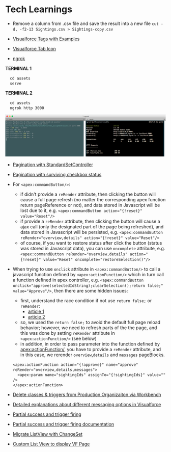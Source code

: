 # Tech Learnings

* Remove a column from .csv file and save the result into a new file `cut -d, -f2-13 Sightings.csv > Sightings-copy.csv`

* [Visualforce Tags with Examples](http://sfdcsrini.blogspot.com/2014/06/visualforce-form-tags-with-examples.html)

* [Visualforce Tab Icon](http://salesforce.stackexchange.com/questions/32026/how-to-display-sfdc-standard-icons-on-vf-page)

* [ngrok](https://ngrok.com/)

**TERMINAL 1**
```
  cd assets
  serve
```
**TERMINAL 2**
```
  cd assets
  ngrok http 3000
```
![1.png](/notes/imgs/1.png)

* [Pagination with StandardSetController](https://hisrinu.wordpress.com/2012/01/09/pagination-using-standardsetcontroller/)

* [Pagination with surviving checkbox status](http://stackoverflow.com/questions/14823107/how-to-find-out-which-checkboxes-have-been-selected-on-the-next-page-in-visualfo/14825189#14825189)

* For `<apex:commandButton/>`:
  * if didn't provide a `reRender` attribute, then clicking the button will cause a full page refresh (no matter the corresponding apex function return pageReference or not), and data stored in Javascript will be lost due to it, e.g. `<apex:commandButton action="{!reset}" value="Reset"/>`
  * if provide a `reRender` attribute, then clicking the button will cause a ajax call (only the designated part of the page being refreshed), and data stored in Javascript will be persisted, e.g. `<apex:commandButton reRender="overview,details" action="{!reset}" value="Reset"/>`
  * of course, if you want to restore status after click the button (status was stored in Javascript data), you can use `oncomplete` attribute, e.g. `<apex:commandButton reRender="overview,details" action="{!reset}" value="Reset" oncomplete="restoreSelection()"/>`

* When trying to use `onclick` attribute in `<apex:commandButton/>` to call a javascript function defined by `<apex:actionFunction/>` which in turn call a function defined in apex controller, e.g. `<apex:commandButton onclick="approve(selectedIdString);clearSelection();return false;" value="Approve"/>`, then there are some hidden issues:
  * first, understand the race condition if not use `return false;` or `reRender`:
    * [article 1](http://salesforce.stackexchange.com/questions/101431/race-condition-between-commandlink-and-actionfunction)
    * [article 2](http://stackoverflow.com/questions/11893895/apexactionfunction-and-database-update-unintended-page-refresh)
  * so, we used the `return false;` to avoid the default full page reload behavior; however, we need to refresh parts of the the page, and this was done by setting `reRender` attribute in `<apex:actionFunction/>` (see below)
  * in addition, in order to pass parameter into the function defined by <apex:actionFunction/>, you have to provide a `reRender` attribute, and in this case, we rerender `overview`,`details` and `messages` pageBlocks.
  ```
  <apex:actionFunction action="{!approve}" name="approve" reRender="overview,details,messages">
    <apex:param name="sightingIds" assignTo="{!sightingIds}" value="" />
  </apex:actionFunction>
  ```

* [Delete classes & triggers from Production Organizaiton via Workbench](http://www.salesforceben.com/way-to-delete-apex-classes-from-production/)

* [Detailed explanations about different messaging options in Visualforce](http://salesforce.stackexchange.com/questions/8139/difference-between-the-multiple-messaging-options-in-visualforce)

* [Partial success and trigger firing](http://cropredysfdc.com/2015/04/26/245/)
* [Partial success and trigger firing documentation](https://developer.salesforce.com/docs/atlas.en-us.apexcode.meta/apexcode/apex_dml_bulk_exceptions.htm)

* [Migrate ListView with ChangeSet](http://www.simplysfdc.com/2014/03/salesforce-list-view-not-visible-in.html)

* [Custom List View to display VF Page](http://salesforce.stackexchange.com/questions/32067/custom-list-view-to-display-vf-page)
